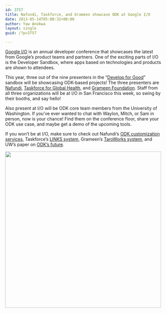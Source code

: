 ```yaml
---
id: 3757
title: Nafundi, Taskforce, and Grameen showcase ODK at Google I/O
date: 2013-05-14T05:00:32+00:00
author: Yaw Anokwa
layout: single
guid: /?p=3757

---
```

[Google I/O](https://developers.google.com/events/io/) is an annual developer conference that showcases the latest from Google’s product teams and partners. One of the exciting parts of I/O is the Developer Sandbox, where apps based on technologies and products are shown to attendees.

This year, three out of the nine presenters in the “[Develop for Good](https://developers.google.com/events/io/developer-sandbox#t-develop-for-good)” sandbox will be showcasing ODK-based projects! The three presenters are [Nafundi](http://nafundi.com), [Taskforce for Global Health](http://taskforce.org), and [Grameen Foundation](http://www.grameenfoundation.org/). Staff from all three organizations will be at I/O in San Francisco this week, so swing by their booths, and say hello!

Also present at I/O will be ODK core team members from the University of Washington. If you’ve ever wanted to chat with Waylon, Mitch, or Sam in person, now is your chance! Find them on the conference floor, share your ODK use case, and maybe get a demo of the upcoming tools.

If you won’t be at I/O, make sure to check out Nafundi’s [ODK customization services](http://nafundi.com), Taskforce’s [LINKS system](http://linkssystem.org), Grameen’s [TaroWorks system](http://taroworks.org/), and UW’s paper on [ODK’s future](/2013/02/a-sneak-peek-at-odks-future/).

<img alt="" src="/assets/wp-content/uploads/2013/05/dev_for_good.png" width="500" />
